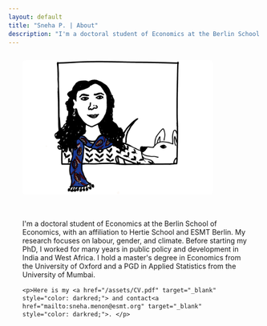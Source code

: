 ```yaml
---
layout: default
title: "Sneha P. | About"
description: "I'm a doctoral student of Economics at the Berlin School of Economics..."
---
```


<div style="display: flex; flex-direction: row; gap: 1.5em; flex-wrap: wrap; align-items: center; padding: 1em;">
  <!-- Profile Image -->
  <div style="flex: 0 0 auto; min-width: 260px; display: flex; justify-content: center;">
    <img src="/assets/img/profile.jpeg" alt="Profile Photo" style="width: 380px; height: auto; border-radius: 6px; margin-left: 1em;">
  </div>

  <!-- Bio Text -->
  <div style="flex: 1 1 300px; padding: 1em;">
    <p>I'm a doctoral student of Economics at the Berlin School of Economics, with an affiliation to Hertie School and ESMT Berlin. My research focuses on labour, gender, and climate. Before starting my PhD, I worked for many years in public policy and development in India and West Africa. I hold a master's degree in Economics from the University of Oxford and a PGD in Applied Statistics from the University of Mumbai.</p>

    <p>Here is my <a href="/assets/CV.pdf" target="_blank" style="color: darkred;"> and contact<a href="mailto:sneha.menon@esmt.org" target="_blank" style="color: darkred;">. </p>
  </div>
</div>
